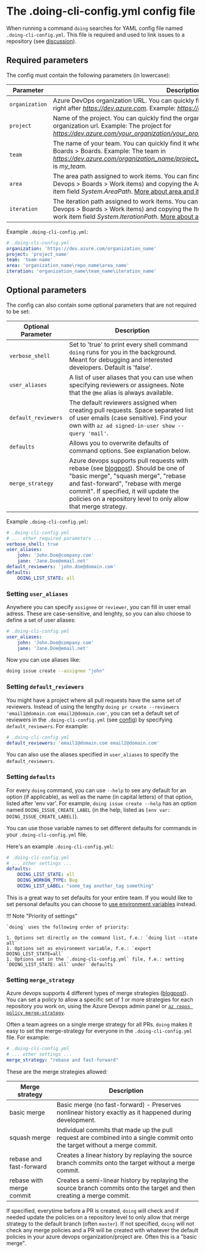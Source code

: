 # The .doing-cli-config.yml config file

When running a command `doing` searches for YAML config file named `.doing-cli-config.yml`. This file is required and used to link issues to a repository (see [discussion](../discussion/oneproject_setup.md)).

## Required parameters

The config must contain the following parameters (in lowercase):

| Parameter      | Description                          |
| ----------- | ------------------------------------ |
| `organization`       | Azure DevOps organization URL. You can quickly find the organization in your devops url, right after *https://dev.azure.com*. Example: *https://dev.azure.com/organization_name*.  |
| `project`       | Name of the project. You can quickly find the organization in a devops url, right after the organization url. Example: The project for *https://dev.azure.com/your_organization/your_project/...* is *your_project*. |
| `team`    | The name of your team. You can quickly find it when navigating on Azure Devops to Boards > Boards. Example: The team in *https://dev.azure.com/organization_name/project_name/_boards/board/t/my_team/Stories* is *my_team*. |
| `area`    | The area path assigned to work items. You can find it by going to a work item (Azure Devops > Boards > Work items) and copying the Area field. This corresponds to the work item field *System.AreaPath*. [More about area and iteration paths](https://docs.microsoft.com/en-us/azure/devops/organizations/settings/about-areas-iterations?view=azure-devops). |
| `iteration`    | The iteration path assigned to work items. You can find it going by to a work item (Azure Devops > Boards > Work items) and copying the Iteration field. This corresponds to the work item field *System.IterationPath*. [More about area and iteration paths](https://docs.microsoft.com/en-us/azure/devops/organizations/settings/about-areas-iterations?view=azure-devops). |

Example `.doing-cli-config.yml`:

```yaml
# .doing-cli-config.yml
organization: 'https://dev.azure.com/organization_name'
project: 'project_name'
team: 'team-name'
area: 'organization_name\repo_name\area_name'
iteration: 'organization_name\team_name\iteration_name'
```

## Optional parameters

The config can also contain some optional parameters that are not required to be set:

| Optional Parameter      | Description |
| ----------------------- | ------------------------------------ |
| `verbose_shell` | Set to 'true' to print every shell command `doing` runs for you in the background. Meant for debugging and interested developers. Default is 'false'.
| `user_aliases` | A list of user aliases that you can use when specifying reviewers or assignees. Note that the `@me` alias is always available.
| `default_reviewers` | The default reviewers assigned when creating pull requests. Space separated list of user emails (case sensitive). Find your own with `az ad signed-in-user show --query 'mail'`.
| `defaults` | Allows you to overwrite defaults of command options. See explanation below.
| `merge_strategy` | Azure devops supports pull requests with rebase (see [blogpost](https://devblogs.microsoft.com/devops/pull-requests-with-rebase/#rebase)). Should be one of "basic merge", "squash merge", "rebase and fast-forward", "rebase with merge commit". If specified, it will update the policies on a repository level to only allow that merge strategy.

Example `.doing-cli-config.yml`:

```yaml
# .doing-cli-config.yml
# ... other required parameters ...
verbose_shell: true
user_aliases:
    john: 'John.Doe@company.com'
    jane: 'Jane.Doe@email.net'
default_reviewers: 'john.doe@domain.com'
defaults:
    DOING_LIST_STATE: all
```

### Setting `user_aliases`

Anywhere you can specify `assignee` or `reviewer`, you can fill in user email adress. These are case-sensitive, and lenghty, so you can also choose to define a set of user aliases:

```yaml
# .doing-cli-config.yml
user_aliases:
    john: 'John.Doe@company.com'
    jane: 'Jane.Doe@email.net'
```

Now you can use aliases like:

```bash
doing issue create --assignee "john"
```

### Setting `default_reviewers`

You might have a project where all pull requests have the same set of reviewers. Instead of using the lengthy `doing pr create --reviewers 'email1@domain.com email2@domain.com'`, you can set a default set of reviewers in the `.doing-cli-config.yml` (see [config](../config/config_file.md)) by specifying `default_reviewers`. For example:

```yaml
# .doing-cli-config.yml
default_reviewers: 'email1@domain.com email2@domain.com'
```

You can also use the aliases specified in `user_aliases` to specify the `default_reviewers`.

### Setting `defaults`

For every `doing` command, you can use `--help` to see any default for an option (if applicable), as well as the name (in capital letters) of that option, listed after 'env var'. For example, `doing issue create --help` has an option named `DOING_ISSUE_CREATE_LABEL` (in the help, listed as  `[env var: DOING_ISSUE_CREATE_LABEL]`).

You can use those variable names to set different defaults for commands in your `.doing-cli-config.yml` file.

Here's an example `.doing-cli-config.yml`:

```yaml
# .doing-cli-config.yml
# ... other settings ...
defaults:
    DOING_LIST_STATE: all
    DOING_WORKON_TYPE: Bug
    DOING_LIST_LABEL: "some_tag another_tag something"
```

This is a great way to set defaults for your entire team. If you would like to set personal defaults you can choose to [use environment variables](env_config.md) instead.

!!! Note "Priority of settings"

    `doing` uses the following order of priority:

    1. Options set directly on the command list, f.e.: `doing list --state all`
    1. Options set as environment variable, f.e.: `export DOING_LIST_STATE=all`
    1. Options set in the `.doing-cli-config.yml` file, f.e.: setting `DOING_LIST_STATE: all` under `defaults`


### Setting `merge_strategy`

Azure devops supports 4 different types of merge strategies ([blogpost](https://devblogs.microsoft.com/devops/pull-requests-with-rebase)). You can set a policy to allow a specific set of 1 or more strategies for each repository you work on, using the Azure Devops admin panel or [`az repos policy merge-strategy`](https://docs.microsoft.com/en-us/cli/azure/repos/policy/merge-strategy?view=azure-cli-latest#az_repos_policy_merge_strategy_create).

Often a team agrees on a single merge strategy for all PRs. `doing` makes it easy to set the merge-strategy for everyone in the `.doing-cli-config.yml` file. For example:

```yaml
# .doing-cli-config.yml
# ... other settings ...
merge_strategy: "rebase and fast-forward"
```

These are the merge strategies allowed: 

| Merge strategy      | Description |
| ----------------------- | ------------------------------------ |
| basic merge | Basic merge (no fast-forward) - Preserves nonlinear history exactly as it happened during development. |
| squash merge | Individual commits that made up the pull request are combined into a single commit onto the target without a merge commit.|
| rebase and fast-forward | Creates a linear history by replaying the source branch commits onto the target without a merge commit. |
| rebase with merge commit |Creates a semi-linear history by replaying the source branch commits onto the target and then creating a merge commit. |

If specified, everytime before a PR is created, `doing` will check and if needed update the policies on a repository level to only allow that merge strategy to the default branch (often `master`).
If not specified, `doing` will not check any merge policies and a PR will be created with whatever the default policies in your azure devops organization/project are. Often this is a "basic merge".
